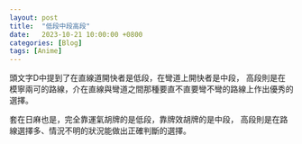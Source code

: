 ```yaml
---
layout: post
title:  "低段中段高段"
date:   2023-10-21 10:00:00 +0800
categories: [Blog]
tags: [Anime]
---
```


頭文字D中提到了在直線道開快者是低段，在彎道上開快者是中段，
高段則是在模寧兩可的路線，介在直線與彎道之間那種要直不直要彎不彎的路線上作出優秀的選擇。

套在日麻也是，完全靠運氣胡牌的是低段，靠牌效胡牌的是中段，
高段則是在路線選擇多、情況不明的狀況能做出正確判斷的選擇。

